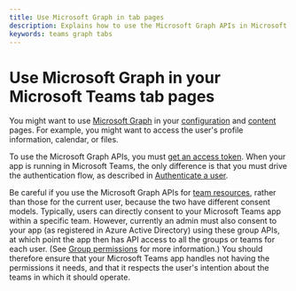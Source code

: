 ```yaml
---
title: Use Microsoft Graph in tab pages
description: Explains how to use the Microsoft Graph APIs in Microsoft Teams tab pages
keywords: teams graph tabs
---
```


# Use Microsoft Graph in your Microsoft Teams tab pages

You might want to use [Microsoft Graph](https://developer.microsoft.com/en-us/graph/) in your [configuration](~/concepts/tabs/tabs-configuration) and [content](~/concepts/tabs/tabs-content) pages. For example, you might want to access the user's profile information, calendar, or files.

To use the Microsoft Graph APIs, you must [get an access token](https://developer.microsoft.com/en-us/graph/docs/concepts/auth_overview).  When your app is running in Microsoft Teams, the only difference is that you must drive the authentication flow, as described in [Authenticate a user](~/concepts/authentication/authentication).

Be careful if you use the Microsoft Graph APIs for [team resources](https://developer.microsoft.com/en-us/graph/docs/api-reference/beta/resources/group), rather than those for the current user, because the two have different consent models. Typically, users can directly consent to your Microsoft Teams app within a specific team. However, currently an admin must also consent to your app (as registered in Azure Active Directory) using these group APIs, at which point the app then has API access to all the groups or teams for each user. (See [Group permissions](https://developer.microsoft.com/en-us/graph/docs/concepts/permissions_reference#group-permissions) for more information.) You should therefore ensure that your Microsoft Teams app handles not having the permissions it needs, and that it respects the user's intention about the teams in which it should operate.
